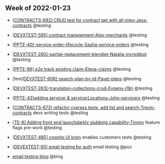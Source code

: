 ## Week of 2022-01-23

  

- [[CONTRACTS-692\] CRUD test for contract get with all roles-Jess-contracts](https://github.com/helloextend/node-core/pull/7293/files) @testing

- [[DEVXTEST-595\] contract management-Alex-merchants](https://github.com/helloextend/client/pull/3052) @testing

- [[PPTE-40\]-service-order-lifecycle-Sasha-service-orders](https://github.com/helloextend/node-core/pull/7335#event-5945629615) @testing

- [[DEVXTEST-260\]-partial-replacement-blendjet-Natalia-incredibot](https://github.com/helloextend/node-core/pull/7331#issuecomment-1020426048) @testing

- [[PPTE-66\] e2e track existing claim-Elena-claims](https://github.com/helloextend/node-core/pull/7356#event-5952207511) @testing

- [test/[DEVXTEST-606\]-search-plan-by-id-Pavel-plans](https://github.com/helloextend/node-core/pull/7402) @testing

- [[DEVXTEST-263\]-translation-collections-crud-Evgeny-i18n](https://github.com/helloextend/node-core/pull/7432) @testing

- [[PPTE-43\]adding servicer & servicerLocations-John-servicers](https://github.com/helloextend/node-core/pull/7328) @testing

- [[CONTRACTS-673\] refactor cypress tests, add list and search-Trevin-contracts](https://github.com/helloextend/node-core/pull/7377) devs writing tests @testing

- [[TE-8\] Adding front end launchdarkly stubbing capability-Timmy](https://github.com/helloextend/client/pull/3093) feature flags pre-work @testing

- [[DEVXTEST-485\] cognito UI login](https://github.com/helloextend/client/pull/3053) enables customers tests @testing

- [[DEVEXTEST-65\] email testing for auth](https://github.com/helloextend/node-core/pull/7414/files) email testing @poc

- [email testing blog](https://dev.to/muratkeremozcan/test-emails-effortlessly-with-cypress-mailosaur-and-cy-spok-56lm) @blog